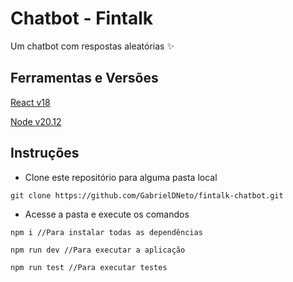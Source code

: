 # Chatbot - Fintalk

Um chatbot com respostas aleatórias ✨

## Ferramentas e Versões

[React v18](https://react.dev/)

[Node v20.12](https://nodejs.org/en/blog/release/v20.12.0)

## Instruções

- Clone este repositório para alguma pasta local

```
git clone https://github.com/GabrielDNeto/fintalk-chatbot.git
```

- Acesse a pasta e execute os comandos

```
npm i //Para instalar todas as dependências

npm run dev //Para executar a aplicação

npm run test //Para executar testes
```
